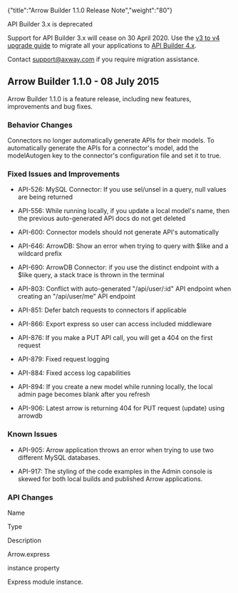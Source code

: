 {"title":"Arrow Builder 1.1.0 Release Note","weight":"80"} 

API Builder 3.x is deprecated

Support for API Builder 3.x will cease on 30 April 2020. Use the [v3 to v4 upgrade guide](https://docs.axway.com/bundle/API_Builder_4x_allOS_en/page/api_builder_v3_to_v4_upgrade_guide.html) to migrate all your applications to [API Builder 4.x](https://docs.axway.com/bundle/API_Builder_4x_allOS_en/page/api_builder_getting_started_guide.html).

Contact [support@axway.com](mailto:support@axway.com) if you require migration assistance.

## Arrow Builder 1.1.0 - 08 July 2015

Arrow Builder 1.1.0 is a feature release, including new features, improvements and bug fixes.

### Behavior Changes

Connectors no longer automatically generate APIs for their models. To automatically generate the APIs for a connector's model, add the modelAutogen key to the connector's configuration file and set it to true.

### Fixed Issues and Improvements

*   API-526: MySQL Connector: If you use sel/unsel in a query, null values are being returned
    
*   API-556: While running locally, if you update a local model's name, then the previous auto-generated API docs do not get deleted
    
*   API-600: Connector models should not generate API's automatically
    
*   API-646: ArrowDB: Show an error when trying to query with $like and a wildcard prefix
    
*   API-690: ArrowDB Connector: if you use the distinct endpoint with a $like query, a stack trace is thrown in the terminal
    
*   API-803: Conflict with auto-generated "/api/user/:id" API endpoint when creating an "/api/user/me" API endpoint
    
*   API-851: Defer batch requests to connectors if applicable
    
*   API-866: Export express so user can access included middleware
    
*   API-876: If you make a PUT API call, you will get a 404 on the first request
    
*   API-879: Fixed request logging
    
*   API-884: Fixed access log capabilities
    
*   API-894: If you create a new model while running locally, the local admin page becomes blank after you refresh
    
*   API-906: Latest arrow is returning 404 for PUT request (update) using arrowdb
    

### Known Issues

*   API-905: Arrow application throws an error when trying to use two different MySQL databases.
    
*   API-917: The styling of the code examples in the Admin console is skewed for both local builds and published Arrow applications.
    

### API Changes

Name

Type

Description

Arrow.express

instance property

Express module instance.